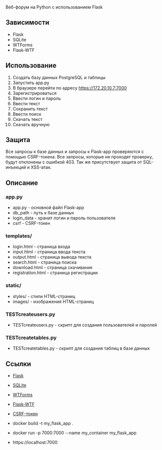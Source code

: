 Веб-форум на Python с использованием Flask

## Зависимости

- Flask
- SQLite
- WTForms
- Flask-WTF

## Использование

1. Создать базу данных PostgreSQL и таблицы
2. Запустить app.py
3. В браузере перейти по адресу https://172.20.10.7:7000
4. Зарегистрироваться
5. Ввести логин и пароль
6. Ввести текст
7. Сохранить текст
8. Ввести поиск
9. Скачать текст
10. Скачать вручную

## Защита

Все запросы к базе данных и запросы к Flask-app проверяются с помощью CSRF-токена. Все запросы, которые не проходят проверку, будут отклонены с ошибкой 403.
Так же присутствует защита от SQL-инъекций и XSS-атак.

## Описание

### app.py

- app.py - основной файл Flask-app
- db_path - путь к базе данных
- login_data - хранит логин и пароль пользователя
- csrf - CSRF-токен

### templates/

- login.html - страница входа
- input.html - страница ввода текста
- output.html - страница вывода текста
- search.html - страница поиска
- download.html - страница скачивания
- registration.html - страница регистрации

### static/ 

- styles/ - стили HTML-страниц
- images/ - изображения HTML-страниц

### TESTcreateusers.py

- TESTcreateusers.py - скрипт для создания пользователей и паролей

### TESTcreatetables.py

- TESTcreatetables.py - скрипт для создания таблиц в базе данных

## Ссылки

- [Flask](https://flask.palletsprojects.com/en/1.1.x/)
- [SQLite](https://www.sqlite.org/index.html)
- [WTForms](https://wtforms.readthedocs.io/en/2.3.x/)
- [Flask-WTF](https://flask-wtf.readthedocs.io/en/0.14.3/)
- [CSRF-токен](https://ru.wikipedia.org/wiki/Cross-site_request_forgery)

- docker build -t my_flask_app .
- docker run -p 7000:7000 --name my_container my_flask_app
- https://localhost:7000
